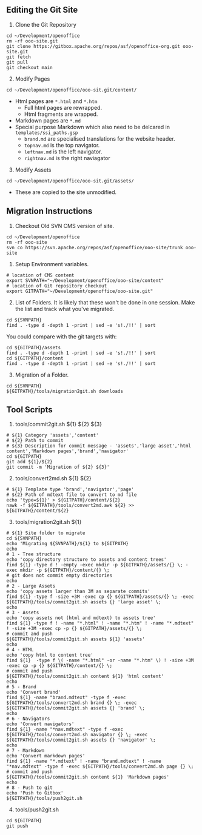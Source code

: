 ## Editing the Git Site

1. Clone the Git Repository

```
cd ~/Development/openoffice
rm -rf ooo-site.git
git clone https://gitbox.apache.org/repos/asf/openoffice-org.git ooo-site.git
git fetch
git pull
git checkout main
```

2. Modify Pages

```
cd ~/Development/openoffice/ooo-sit.git/content/
```

* Html pages are `*.html` and `*.htm`
  - Full html pages are rewrapped.
  - Html fragments are wrapped.
* Markdown pages are `*.md`
* Special purpose Markdown which also need to be delcared in `templates/ssi_paths.gsp`
  - `brand.md` are specialised translations for the website header.
  - `topnav.md` is the top navigator.
  - `leftnav.md` is the left navigator.
  - `rightnav.md` is the right naviagator

3. Modify Assets

```
cd ~/Development/openoffice/ooo-sit.git/assets/
```

- These are copied to the site unmodified.

## Migration Instructions

1. Checkout Old SVN CMS version of site.

```
cd ~/Development/openoffice
rm -rf ooo-site
svn co https://svn.apache.org/repos/asf/openoffice/ooo-site/trunk ooo-site
```

1. Setup Environment variables.

```
# location of CMS content
export SVNPATH="~/Development/openoffice/ooo-site/content"
# location of Git repository checkout
export GITPATH="~/Development/openoffice/ooo-site.git"
```

2. List of Folders.
   It is likely that these won't be done in one session. Make the list and track what you've migrated.

```
cd ${SVNPATH}
find . -type d -depth 1 -print | sed -e 's!./!!' | sort
```

You could compare with the git targets with:

```
cd ${GITPATH}/assets
find . -type d -depth 1 -print | sed -e 's!./!!' | sort
cd ${GITPATH}/content
find . -type d -depth 1 -print | sed -e 's!./!!' | sort
```

3. Migration of a Folder.

```
cd ${SVNPATH}
${GITPATH}/tools/migration2git.sh downloads
```

## Tool Scripts

1. tools/commit2git.sh ${1} ${2} ${3}

```
# ${1} Category 'assets','content'
# ${2} Path to commit
# ${3} Description for commit message - 'assets','large asset','html content','Markdown pages','brand','navigator'
cd ${GITPATH}
git add ${1}/${2}
git commit -m 'Migration of ${2} ${3}'
```

2. tools/convert2md.sh ${1} ${2}

```
# ${1} Template type 'brand','navigator','page'
# ${2} Path of mdtext file to convert to md file
echo 'type=${1}' > ${GITPATH}/content/${2}
nawk -f ${GITPATH}/tools/convert2md.awk ${2} >> ${GITPATH}/content/${2}
```

3. tools/migration2git.sh ${1}

```
# ${1} Site folder to migrate
cd ${SVNPATH}
echo 'Migrating ${SVNPATH}/${1} to ${GITPATH}
echo
# 1 - Tree structure
echo 'copy directory structure to assets and content trees'
find ${1} -type d ! -empty -exec mkdir -p ${GITPATH}/assets/{} \; -exec mkdir -p ${GITPATH}/content/{} \;
# git does not commit empty directories
echo
# 2 - Large Assets
echo 'copy assets larger than 3M as separate commits'
find ${1} -type f -size +3M -exec cp {} ${GITPATH}/assets/{} \; -exec ${GITPATH}/tools/commit2git.sh assets {} 'large asset' \;
echo
# 3 - Assets
echo 'copy assets not (html and mdtext) to assets tree'
find ${1} -type f ! -name "*.html" ! -name "*.htm" ! -name "*.mdtext" ! -size +3M -exec cp -p {} ${GITPATH}/assets/{} \;
# commit and push
${GITPATH}/tools/commit2git.sh assets ${1} 'assets'
echo
# 4 - HTML
echo 'copy html to content tree'
find ${1}  -type f \( -name "*.html" -or -name "*.htm" \) ! -size +3M -exec cp -p {} ${GITPATH}/content/{} \;
# commit and push
${GITPATH}/tools/commit2git.sh content ${1} 'html content'
echo
# 5 - Brand
echo 'Convert brand'
find ${1} -name "brand.mdtext" -type f -exec ${GITPATH}/tools/convert2md.sh brand {} \; -exec ${GITPATH}/tools/commit2git.sh assets {} 'brand' \;
echo
# 6 - Navigators
echo 'Convert navigators'
find ${1} -name "*nav.mdtext" -type f -exec ${GITPATH}/tools/convert2md.sh navigator {} \; -exec ${GITPATH}/tools/commit2git.sh assets {} 'navigator' \;
echo
# 7 - Markdown
echo 'Convert markdown pages'
find ${1} -name "*.mdtext" ! -name "brand.mdtext" ! -name "*nav.mdtext" -type f -exec ${GITPATH}/tools/convert2md.sh page {} \;
# commit and push
${GITPATH}/tools/commit2git.sh content ${1} 'Markdown pages'
echo
# 8 - Push to git
echo 'Push to Gitbox'
${GITPATH}/tools/push2git.sh
```

4. tools/push2git.sh

```
cd ${GITPATH}
git push
```

